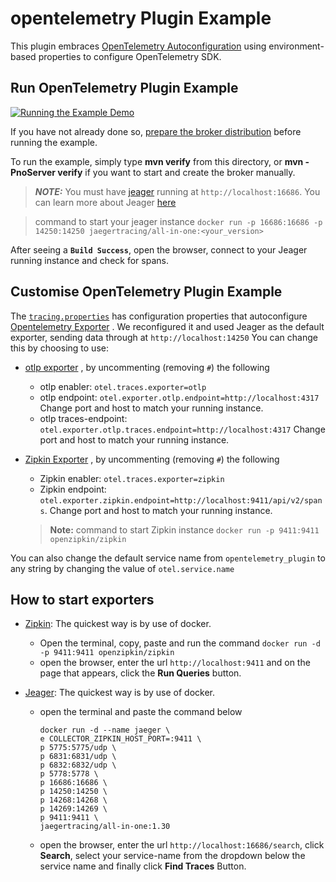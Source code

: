 # opentelemetry Plugin Example

This plugin
embraces [OpenTelemetry Autoconfiguration](https://github.com/open-telemetry/opentelemetry-java/tree/main/sdk-extensions/autoconfigure)
using environment-based properties to configure OpenTelemetry SDK.

## Run OpenTelemetry Plugin Example

[![Running the Example Demo](https://img.youtube.com/vi/MVGx7QrztZQ/0.jpg)](https://www.youtube.com/watch?v=MVGx7QrztZQ)

If you have not already done so, [prepare the broker distribution](../../../../README.md#getting-started) before running the example.

To run the example, simply type **mvn verify** from this directory, or **mvn -PnoServer verify** if you want to start
and create the broker manually.
> **_NOTE:_**   You must have [jeager](https://github.com/open-telemetry/opentelemetry-java/tree/main/sdk-extensions/autoconfigure#jaeger-exporter) running at `http://localhost:16686`. You can learn more about Jeager [here](https://www.jaegertracing.io/)

> command to start your jeager instance `docker run -p 16686:16686 -p 14250:14250 jaegertracing/all-in-one:<your_version>`

After seeing a **`Build Success`**, open the browser, connect to your Jeager running instance and check for spans.

## Customise OpenTelemetry Plugin Example

The [`tracing.properties`](./src/main/resources/tracing.properties) has configuration properties that
autoconfigure [Opentelemetry Exporter](https://github.com/open-telemetry/opentelemetry-java/tree/main/sdk-extensions/autoconfigure#exporters)
. We reconfigured it and used Jeager as the default exporter, sending data through at `http://localhost:14250`
You can change this by choosing to use:

- [otlp exporter](https://github.com/open-telemetry/opentelemetry-java/tree/1e073fcff20697fd5f2eb39bd6246d06a1231089/sdk-extensions/autoconfigure#otlp-exporter-both-span-and-metric-exporters)
  , by uncommenting (removing `#`) the following
    - otlp enabler: `otel.traces.exporter=otlp`
    - otlp endpoint: `otel.exporter.otlp.endpoint=http://localhost:4317` Change port and host to match your running
      instance.
    - otlp traces-endpoint: `otel.exporter.otlp.traces.endpoint=http://localhost:4317` Change port and host to match
      your running instance.


- [Zipkin Exporter](https://github.com/open-telemetry/opentelemetry-java/tree/main/sdk-extensions/autoconfigure#zipkin-exporter)
  , by uncommenting (removing `#`) the following
  - Zipkin enabler: `otel.traces.exporter=zipkin`
  - Zipkin endpoint: `otel.exporter.zipkin.endpoint=http://localhost:9411/api/v2/spans`. Change port and host to match your
    running instance.
  > **Note:** command to start Zipkin instance `docker run -p 9411:9411 openzipkin/zipkin`
 
  
You can also change the default service name from `opentelemetry_plugin` to any string by changing the value
of `otel.service.name`

## How to start exporters
- [Zipkin](https://zipkin.io/pages/quickstart): The quickest way is by use of docker.  
  - Open the terminal, copy, paste and run the command `docker run -d -p 9411:9411 openzipkin/zipkin`
  - open the browser, enter the url `http://localhost:9411` and on the page that appears, click the **Run Queries** button.


- [Jeager](https://www.jaegertracing.io/docs/1.30/getting-started/): The quickest way is by use of docker.
  - open the terminal and paste the command below 
    ```
    docker run -d --name jaeger \
    e COLLECTOR_ZIPKIN_HOST_PORT=:9411 \
    p 5775:5775/udp \
    p 6831:6831/udp \
    p 6832:6832/udp \
    p 5778:5778 \
    p 16686:16686 \
    p 14250:14250 \
    p 14268:14268 \
    p 14269:14269 \
    p 9411:9411 \
    jaegertracing/all-in-one:1.30
    ```
  - open the browser, enter the url `http://localhost:16686/search`, click **Search**, select your service-name from the dropdown below the service name and finally click **Find Traces** Button.
